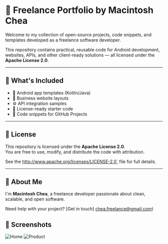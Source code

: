 # 📂 Freelance Portfolio by Macintosh Chea

Welcome to my collection of open-source projects, code snippets, and templates developed as a freelance software developer.

This repository contains practical, reusable code for Android development, websites, APIs, and other client-ready solutions — all licensed under the **Apache License 2.0**.

---

## 🔧 What's Included

- 📱 Android app templates (Kotlin/Java)
- 💼 Business website layouts
- ⚙️ API integration samples
- 📄 License-ready starter code
- 🚀 Code snippets for GitHub Projects

---

## 📜 License

This repository is licensed under the **Apache License 2.0**.  
You are free to use, modify, and distribute the code with attribution.

See the http://www.apache.org/licenses/LICENSE-2.0` file for full details.

---

## 👋 About Me

I'm **Macintosh Chea**, a freelance developer passionate about clean, scalable, and open software.

Need help with your project? [Get in touch] chea.freelance@gmail.com)
## 📸 Screenshots

![Home](screenshots/home.png)
![Product](screenshots/product.png)
